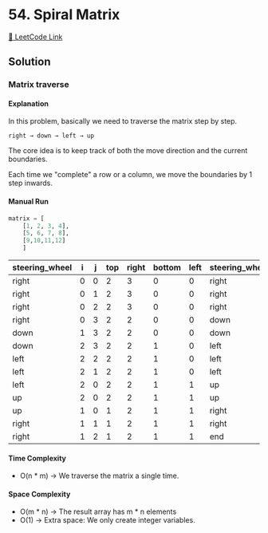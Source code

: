 # 54. Spiral Matrix

[🔗 LeetCode Link](https://leetcode.com/problems/spiral-matrix/description/)

## Solution

### Matrix traverse

#### Explanation

In this problem, basically we need to traverse the matrix step by step.

```shell
right → down → left → up
```

The core idea is to keep track of both
the move direction and the current boundaries.

Each time we "complete" a row or a column,
we move the boundaries by 1 step inwards.

#### Manual Run

```python
matrix = [
    [1, 2, 3, 4],
    [5, 6, 7, 8],
    [9,10,11,12]
    ]
```

steering_wheel | i | j | top | right | bottom | left | steering_wheel_new
-- | -- | -- | -- | -- | -- | -- | --
right | 0 | 0 | 2 | 3 | 0 | 0 | right
right | 0 | 1 | 2 | 3 | 0 | 0 | right
right | 0 | 2 | 2 | 3 | 0 | 0 | right
right | 0 | 3 | 2 | 2 | 0 | 0 | down
down | 1 | 3 | 2 | 2 | 0 | 0 | down
down | 2 | 3 | 2 | 2 | 1 | 0 | left
left | 2 | 2 | 2 | 2 | 1 | 0 | left
left | 2 | 1 | 2 | 2 | 1 | 0 | left
left | 2 | 0 | 2 | 2 | 1 | 1 | up
up | 2 | 0 | 2 | 2 | 1 | 1 | up
up | 1 | 0 | 1 | 2 | 1 | 1 | right
right | 1 | 1 | 1 | 2 | 1 | 1 | right
right | 1 | 2 | 1 | 2 | 1 | 1 | end


#### Time Complexity

- O(n * m) -> We traverse the matrix a single time.

#### Space Complexity

- O(m * n) -> The result array has m * n elements
- O(1) -> Extra space: We only create integer variables.
